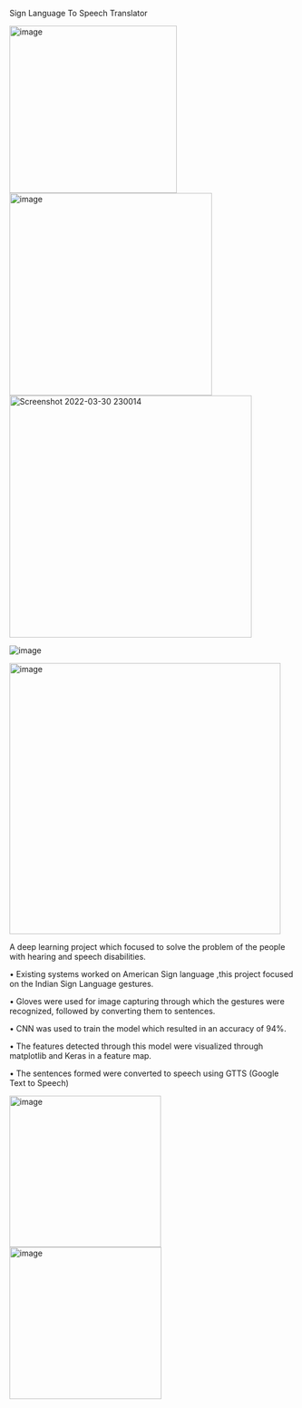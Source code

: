 Sign Language To Speech Translator

<img width="295" alt="image" src="https://user-images.githubusercontent.com/60210475/152521069-68b42841-db40-47e0-a216-174807706c90.png">
<img width="357" alt="image" src="https://user-images.githubusercontent.com/60210475/152521195-8de9e7bf-da83-4a39-a8bb-c71d7ccb5bb3.png">

<img width="427" alt="Screenshot 2022-03-30 230014" src="https://user-images.githubusercontent.com/60210475/160895994-97e35d52-5f81-4830-8d49-259b53abe134.png">


![image](https://github.com/shalini47ch/Sign-Language-Translator/assets/60210475/c9e64e1a-8ec2-402f-b82c-0f7adaba173c)

<img width="478" alt="image" src="https://github.com/shalini47ch/Sign-Language-Translator/assets/60210475/33156aa2-9154-4f62-8966-4a54ca903a27">




 A deep learning project which focused to solve the problem of the people with hearing and speech disabilities.
 
• Existing systems worked on American Sign language ,this project focused on the Indian Sign Language gestures.

• Gloves were used for image capturing through which the gestures were recognized, followed by converting them to sentences.

• CNN was used to train the model which resulted in an accuracy of 94%.

• The features detected through this model were visualized through matplotlib and Keras in a feature map.

• The sentences formed were converted to speech using GTTS (Google Text to Speech)

<img width="267" alt="image" src="https://github.com/shalini47ch/Sign-Language-Translator/assets/60210475/9e925822-1cee-4ba7-9384-0fd88be6c275">
<img width="268" alt="image" src="https://github.com/shalini47ch/Sign-Language-Translator/assets/60210475/7ca98329-e27b-4125-acdc-1d37603f9848">

